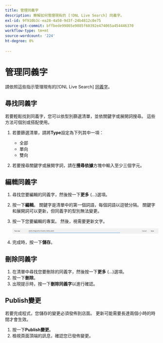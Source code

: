 ```yaml
---
title: 管理同義字
description: 瞭解如何管理現有的 [!DNL Live Search] 同義字。
exl-id: 9f910b3c-ea28-4a50-9d3f-24b4812c0e75
source-git-commit: bffbede99865e9085f60392e474065a454446370
workflow-type: tm+mt
source-wordcount: '224'
ht-degree: 0%

---
```


# 管理同義字

請依照這些指示管理現有的[!DNL Live Search] [同義字](synonyms.md)。

## 尋找同義字

若要輕鬆找到同義字，您可以依型別篩選清單，並依關鍵字或展開詞搜尋。  這些方法可個別或搭配使用。

1. 若要篩選清單，請將&#x200B;**Type**&#x200B;設定為下列其中一項：

   * 全部
   * 單向
   * 雙向

1. 若要搜尋關鍵字或展開字詞，請在&#x200B;**搜尋依據**&#x200B;方塊中輸入至少三個字元。

## 編輯同義字

1. 尋找您要編輯的同義字，然後按一下&#x200B;**更多** (...)選項。

1. 按一下&#x200B;**編輯**。
關鍵字是清單中的第一個詞語，每個詞語以逗號分隔。 關鍵字和展開詞可以更新，但同義字的型別無法變更。
1. 按一下您要編輯的專案。 然後，視需要更新文字。

   ![編輯雙向同義字](assets/synonym-two-way-edit.png)

1. 完成時，按一下&#x200B;**儲存**。

## 刪除同義字

1. 在清單中尋找您要刪除的同義字，然後按一下&#x200B;**更多** (...)選項。
1. 按一下&#x200B;**刪除**。
1. 出現提示時，按一下&#x200B;**刪除同義字**&#x200B;以進行確認。

## Publish變更

若要完成程式，您儲存的變更必須發佈到店面。 更新可能需要長達兩個小時的時間才會生效。

1. 按一下&#x200B;**Publish變更**。
1. 檢視頁面頂端的訊息，確認您已發佈變更。
